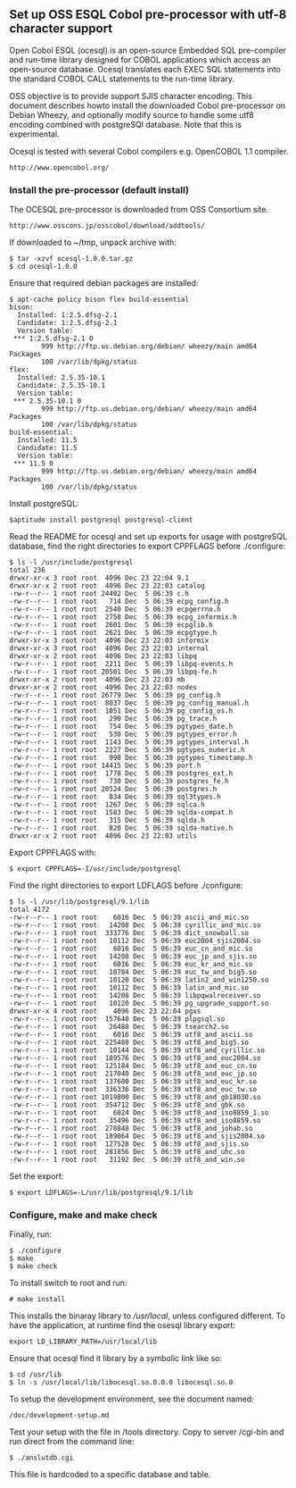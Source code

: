 ## Set up OSS ESQL Cobol pre-processor with utf-8 character support

Open Cobol ESQL (ocesql) is an open-source Embedded SQL pre-compiler
and run-time library designed for COBOL applications which access 
an open-source database. Ocesql translates each EXEC SQL statements
into the standard COBOL CALL statements to the run-time library.

OSS objective is to provide support SJIS character encoding. This document
describes howto install the downloaded Cobol pre-processor on Debian Wheezy,
and optionally modify source to handle some utf8 encoding
combined with postgreSQl database. Note that this is experimental.

Ocesql is tested with several Cobol compilers e.g. OpenCOBOL 1.1 compiler.

    http://www.opencobol.org/

 
### Install the pre-processor (default install)

The OCESQL pre-processor is downloaded from OSS Consortium site.
    
    http://www.osscons.jp/osscobol/download/addtools/

If downloaded to ~/tmp, unpack archive with:

    $ tar -xzvf ocesql-1.0.0.tar.gz
    $ cd ocesql-1.0.0

Ensure that required debian packages are installed:

    $ apt-cache policy bison flex build-essential
    bison:
      Installed: 1:2.5.dfsg-2.1
      Candidate: 1:2.5.dfsg-2.1
      Version table:
     *** 1:2.5.dfsg-2.1 0
            999 http://ftp.us.debian.org/debian/ wheezy/main amd64 Packages
            100 /var/lib/dpkg/status
    flex:
      Installed: 2.5.35-10.1
      Candidate: 2.5.35-10.1
      Version table:
     *** 2.5.35-10.1 0
            999 http://ftp.us.debian.org/debian/ wheezy/main amd64 Packages
            100 /var/lib/dpkg/status
    build-essential:
      Installed: 11.5
      Candidate: 11.5
      Version table:
     *** 11.5 0
            999 http://ftp.us.debian.org/debian/ wheezy/main amd64 Packages
            100 /var/lib/dpkg/status
            
Install postgreSQL:

    $aptitude install postgresql postgresql-client

Read the README for ocesql and set up exports for usage with postgreSQL database,
find the right directories to export CPPFLAGS before ./configure:

    $ ls -l /usr/include/postgresql
    total 236
    drwxr-xr-x 3 root root  4096 Dec 23 22:04 9.1
    drwxr-xr-x 2 root root  4096 Dec 23 22:03 catalog
    -rw-r--r-- 1 root root 24402 Dec  5 06:39 c.h
    -rw-r--r-- 1 root root   714 Dec  5 06:39 ecpg_config.h
    -rw-r--r-- 1 root root  2540 Dec  5 06:39 ecpgerrno.h
    -rw-r--r-- 1 root root  2758 Dec  5 06:39 ecpg_informix.h
    -rw-r--r-- 1 root root  2601 Dec  5 06:39 ecpglib.h
    -rw-r--r-- 1 root root  2621 Dec  5 06:39 ecpgtype.h
    drwxr-xr-x 3 root root  4096 Dec 23 22:03 informix
    drwxr-xr-x 3 root root  4096 Dec 23 22:03 internal
    drwxr-xr-x 2 root root  4096 Dec 23 22:03 libpq
    -rw-r--r-- 1 root root  2211 Dec  5 06:39 libpq-events.h
    -rw-r--r-- 1 root root 20501 Dec  5 06:39 libpq-fe.h
    drwxr-xr-x 2 root root  4096 Dec 23 22:03 mb
    drwxr-xr-x 2 root root  4096 Dec 23 22:03 nodes
    -rw-r--r-- 1 root root 26779 Dec  5 06:39 pg_config.h
    -rw-r--r-- 1 root root  8037 Dec  5 06:39 pg_config_manual.h
    -rw-r--r-- 1 root root  1051 Dec  5 06:39 pg_config_os.h
    -rw-r--r-- 1 root root   290 Dec  5 06:39 pg_trace.h
    -rw-r--r-- 1 root root   754 Dec  5 06:39 pgtypes_date.h
    -rw-r--r-- 1 root root   530 Dec  5 06:39 pgtypes_error.h
    -rw-r--r-- 1 root root  1143 Dec  5 06:39 pgtypes_interval.h
    -rw-r--r-- 1 root root  2227 Dec  5 06:39 pgtypes_numeric.h
    -rw-r--r-- 1 root root   998 Dec  5 06:39 pgtypes_timestamp.h
    -rw-r--r-- 1 root root 14415 Dec  5 06:39 port.h
    -rw-r--r-- 1 root root  1778 Dec  5 06:39 postgres_ext.h
    -rw-r--r-- 1 root root   730 Dec  5 06:39 postgres_fe.h
    -rw-r--r-- 1 root root 20524 Dec  5 06:39 postgres.h
    -rw-r--r-- 1 root root   834 Dec  5 06:39 sql3types.h
    -rw-r--r-- 1 root root  1267 Dec  5 06:39 sqlca.h
    -rw-r--r-- 1 root root  1583 Dec  5 06:39 sqlda-compat.h
    -rw-r--r-- 1 root root   315 Dec  5 06:39 sqlda.h
    -rw-r--r-- 1 root root   820 Dec  5 06:39 sqlda-native.h
    drwxr-xr-x 2 root root  4096 Dec 23 22:03 utils

Export CPPFLAGS with:

    $ export CPPFLAGS=-I/usr/include/postgresql

Find the right directories to export LDFLAGS before ./configure:

    $ ls -l /usr/lib/postgresql/9.1/lib
    total 4172
    -rw-r--r-- 1 root root    6016 Dec  5 06:39 ascii_and_mic.so
    -rw-r--r-- 1 root root   14208 Dec  5 06:39 cyrillic_and_mic.so
    -rw-r--r-- 1 root root  333776 Dec  5 06:39 dict_snowball.so
    -rw-r--r-- 1 root root   10112 Dec  5 06:39 euc2004_sjis2004.so
    -rw-r--r-- 1 root root    6016 Dec  5 06:39 euc_cn_and_mic.so
    -rw-r--r-- 1 root root   14208 Dec  5 06:39 euc_jp_and_sjis.so
    -rw-r--r-- 1 root root    6016 Dec  5 06:39 euc_kr_and_mic.so
    -rw-r--r-- 1 root root   10784 Dec  5 06:39 euc_tw_and_big5.so
    -rw-r--r-- 1 root root   10120 Dec  5 06:39 latin2_and_win1250.so
    -rw-r--r-- 1 root root   10112 Dec  5 06:39 latin_and_mic.so
    -rw-r--r-- 1 root root   14208 Dec  5 06:39 libpqwalreceiver.so
    -rw-r--r-- 1 root root   10120 Dec  5 06:39 pg_upgrade_support.so
    drwxr-xr-x 4 root root    4096 Dec 23 22:04 pgxs
    -rw-r--r-- 1 root root  157640 Dec  5 06:39 plpgsql.so
    -rw-r--r-- 1 root root   26488 Dec  5 06:39 tsearch2.so
    -rw-r--r-- 1 root root    6016 Dec  5 06:39 utf8_and_ascii.so
    -rw-r--r-- 1 root root  225488 Dec  5 06:39 utf8_and_big5.so
    -rw-r--r-- 1 root root   10144 Dec  5 06:39 utf8_and_cyrillic.so
    -rw-r--r-- 1 root root  189576 Dec  5 06:39 utf8_and_euc2004.so
    -rw-r--r-- 1 root root  125184 Dec  5 06:39 utf8_and_euc_cn.so
    -rw-r--r-- 1 root root  217040 Dec  5 06:39 utf8_and_euc_jp.so
    -rw-r--r-- 1 root root  137680 Dec  5 06:39 utf8_and_euc_kr.so
    -rw-r--r-- 1 root root  336336 Dec  5 06:39 utf8_and_euc_tw.so
    -rw-r--r-- 1 root root 1019800 Dec  5 06:39 utf8_and_gb18030.so
    -rw-r--r-- 1 root root  354712 Dec  5 06:39 utf8_and_gbk.so
    -rw-r--r-- 1 root root    6024 Dec  5 06:39 utf8_and_iso8859_1.so
    -rw-r--r-- 1 root root   35496 Dec  5 06:39 utf8_and_iso8859.so
    -rw-r--r-- 1 root root  278848 Dec  5 06:39 utf8_and_johab.so
    -rw-r--r-- 1 root root  189064 Dec  5 06:39 utf8_and_sjis2004.so
    -rw-r--r-- 1 root root  127528 Dec  5 06:39 utf8_and_sjis.so
    -rw-r--r-- 1 root root  281856 Dec  5 06:39 utf8_and_uhc.so
    -rw-r--r-- 1 root root   31192 Dec  5 06:39 utf8_and_win.so

Set the export:

    $ export LDFLAGS=-L/usr/lib/postgresql/9.1/lib

### Configure, make and make check

Finally, run:

    $ ./configure
    $ make
    $ make check
    
To install switch to root and run:

    # make install
    
This installs the binaray library to */usr/local*, unless configured different.
To have the application, at runtime find the osesql library export:

    export LD_LIBRARY_PATH=/usr/local/lib
    
Ensure that ocesql find it library by a symbolic link like so:

    $ cd /usr/lib
    $ ln -s /usr/local/lib/libocesql.so.0.0.0 libocesql.so.0

To setup the development environment, see the document named:

    /doc/development-setup.md
    
Test your setup with the file in /tools directory. Copy to server /cgi-bin and
run direct from the command line:

    $ ./anslutdb.cgi
    
This file is hardcoded to a specific database and table.



